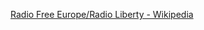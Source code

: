 ﻿[Radio Free Europe/Radio Liberty - Wikipedia](https://en.wikipedia.org/wiki/Radio_Free_Europe/Radio_Liberty)